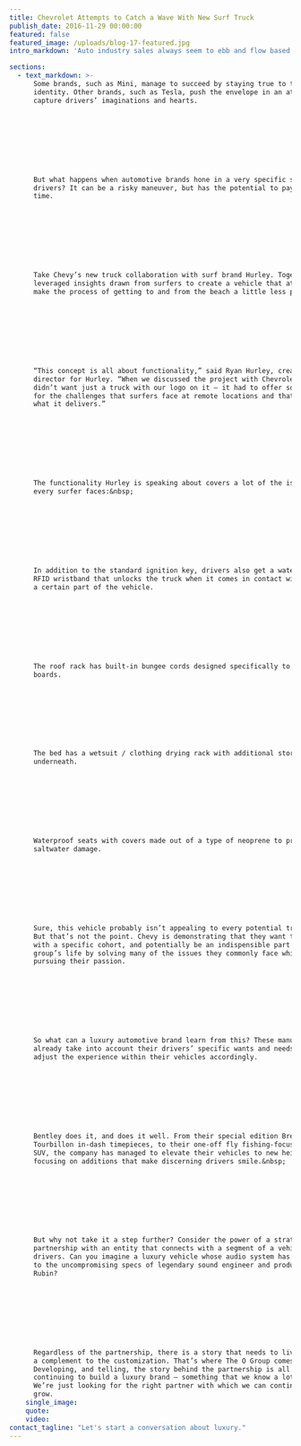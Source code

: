 ```yaml
---
title: Chevrolet Attempts to Catch a Wave With New Surf Truck
publish_date: 2016-11-29 00:00:00
featured: false
featured_image: /uploads/blog-17-featured.jpg
intro_markdown: 'Auto industry sales always seem to ebb and flow based on a number of factors, including: the strength of the economy, rising (or falling) gas prices, consumer confidence, etc. While some brands, especially in the luxury sector, are less prone to these peaks and valleys, consistently delivering vehicles that appeal to consumers and stay at the forefront of trends is a challenge facing every auto brand.​'

sections:
  - text_markdown: >-
      Some brands, such as Mini, manage to succeed by staying true to their
      identity. Other brands, such as Tesla, push the envelope in an attempt to
      capture drivers’ imaginations and hearts.









      But what happens when automotive brands hone in a very specific segment of
      drivers? It can be a risky maneuver, but has the potential to pay off big
      time.









      Take Chevy’s new truck collaboration with surf brand Hurley. Together, they
      leveraged insights drawn from surfers to create a vehicle that attempts to
      make the process of getting to and from the beach a little less painful.









      “This concept is all about functionality,” said Ryan Hurley, creative
      director for Hurley. “When we discussed the project with Chevrolet, we
      didn’t want just a truck with our logo on it – it had to offer solutions
      for the challenges that surfers face at remote locations and that’s exactly
      what it delivers.”









      The functionality Hurley is speaking about covers a lot of the issues that
      every surfer faces:&nbsp;









      In addition to the standard ignition key, drivers also get a waterproof
      RFID wristband that unlocks the truck when it comes in contact with
      a certain part of the vehicle.









      The roof rack has built-in bungee cords designed specifically to lash down
      boards.









      The bed has a wetsuit / clothing drying rack with additional storage
      underneath.









      Waterproof seats with covers made out of a type of neoprene to protect from
      saltwater damage.









      Sure, this vehicle probably isn’t appealing to every potential truck owner.
      But that’s not the point. Chevy is demonstrating that they want to connect
      with a specific cohort, and potentially be an indispensible part of that
      group’s life by solving many of the issues they commonly face while
      pursuing their passion.









      So what can a luxury automotive brand learn from this? These manufacturers
      already take into account their drivers’ specific wants and needs, and
      adjust the experience within their vehicles accordingly.









      Bentley does it, and does it well. From their special edition Breitling
      Tourbillon in-dash timepieces, to their one-off fly fishing-focused Betayga
      SUV, the company has managed to elevate their vehicles to new heights by
      focusing on additions that make discerning drivers smile.&nbsp;









      But why not take it a step further? Consider the power of a strategic
      partnership with an entity that connects with a segment of a vehicle’s
      drivers. Can you imagine a luxury vehicle whose audio system has been tuned
      to the uncompromising specs of legendary sound engineer and producer Rick
      Rubin?









      Regardless of the partnership, there is a story that needs to live as
      a complement to the customization. That’s where The O Group comes in.
      Developing, and telling, the story behind the partnership is all part of
      continuing to build a luxury brand – something that we know a lot about.
      We’re just looking for the right partner with which we can continue to
      grow.​
    single_image:
    quote:
    video:
contact_tagline: "Let's start a conversation about luxury."
---
```



